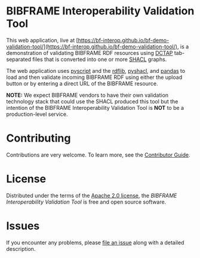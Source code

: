 # BIBFRAME Interoperability Validation Tool 

This web application, live at [https://bf-interop.github.io/bf-demo-validation-tool/](https://bf-interop.github.io/bf-demo-validation-tool/),
is a demonstration of validating BIBFRAME RDF resources using
[DCTAP](https://github.com/dcmi/dctap) tab-separated files that is converted into one or more 
[SHACL](https://www.w3.org/TR/shacl/) graphs. 

The web application uses [pyscript](https://pyscript.net/)
and the [rdflib](https://github.com/RDFLib/rdflib), [pyshacl](https://github.com/RDFLib/pySHACL), and 
[pandas](https://pandas.pydata.org/) to load and then validate incoming BIBFRAME RDF using
either the upload button or by entering a direct URL of the BIBFRAME resource.

**NOTE:** We expect BIBFRAME vendors to have their own validation technology stack that could use the 
SHACL produced this tool but the intention of the BIBFRAME Interoperability Validation Tool is **NOT** to be a
production-level service.

# Contributing
Contributions are very welcome. To learn more, see the [Contributor Guide](CONTRIBUTING.md).

# License

Distributed under the terms of the [Apache 2.0
license](https://opensource.org/licenses/Apache-2.0), the *BIBFRAME Interoperability Validation Tool* 
is free and open source software.

# Issues
If you encounter any problems, please [file an issue](https://github.com/bf-interop/bf-demo-validation-tool/issues) 
along with a detailed description.

